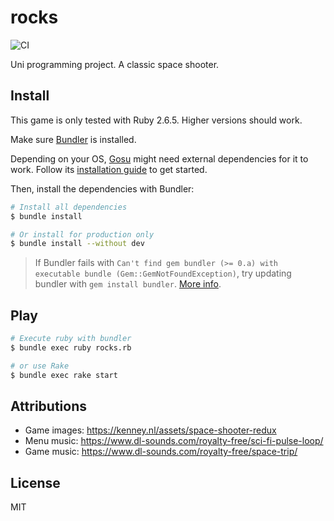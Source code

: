 # rocks

![CI](https://github.com/BjornLuG/rocks/workflows/CI/badge.svg)

Uni programming project. A classic space shooter.

## Install

This game is only tested with Ruby 2.6.5. Higher versions should work.

Make sure [Bundler](https://bundler.io/)  is installed.

Depending on your OS, [Gosu](https://github.com/gosu/gosu) might need external dependencies for it to work. Follow its [installation guide](https://github.com/gosu/gosu/wiki#installation) to get started.

Then, install the dependencies with Bundler:

```bash
# Install all dependencies
$ bundle install

# Or install for production only
$ bundle install --without dev
```

> If Bundler fails with `Can't find gem bundler (>= 0.a) with executable bundle (Gem::GemNotFoundException)`,
try updating bundler with `gem install bundler`. [More info](https://bundler.io/blog/2019/01/04/an-update-on-the-bundler-2-release.html).

## Play

```bash
# Execute ruby with bundler
$ bundle exec ruby rocks.rb

# or use Rake
$ bundle exec rake start
```

## Attributions

- Game images: https://kenney.nl/assets/space-shooter-redux
- Menu music: https://www.dl-sounds.com/royalty-free/sci-fi-pulse-loop/
- Game music: https://www.dl-sounds.com/royalty-free/space-trip/

## License

MIT
